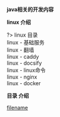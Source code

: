 

**java相关的开发内容**

**linux 介绍**


?>  linux 目录<br>
linux - 基础服务 <br>
linux - 翻墙 <br>
linux - caddy <br>
linux - docsify <br>
linux - linux命令 <br>
linux - nginx <br>
linux - docker <br>

**目录 介绍**

[filename](_sidebar.md ':include')
